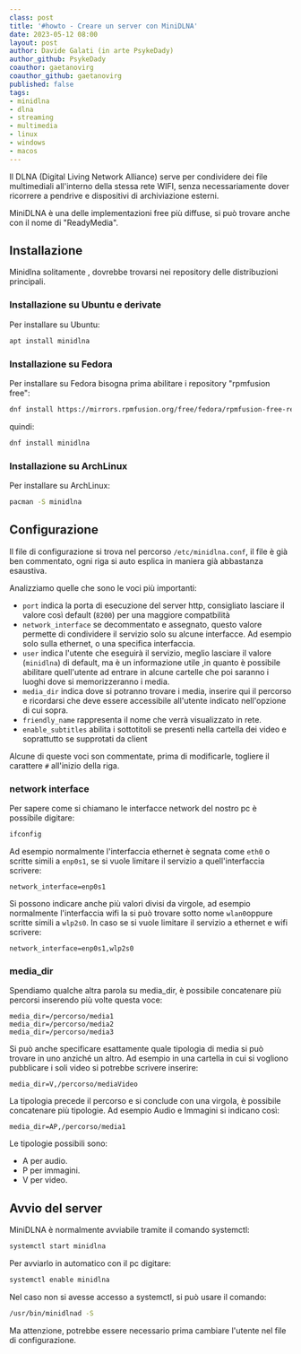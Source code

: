 ```yaml
---
class: post
title: '#howto - Creare un server con MiniDLNA'
date: 2023-05-12 08:00
layout: post
author: Davide Galati (in arte PsykeDady)
author_github: PsykeDady
coauthor: gaetanovirg
coauthor_github: gaetanovirg
published: false
tags:
- minidlna
- dlna
- streaming
- multimedia
- linux
- windows
- macos
---
```


Il DLNA (Digital Living Network Alliance) serve per condividere dei file multimediali all'interno della stessa rete WIFI,  senza necessariamente dover ricorrere a pendrive e dispositivi di archiviazione esterni.


MiniDLNA è una delle  implementazioni free più diffuse, si può trovare anche con il nome di "ReadyMedia".

## Installazione 

Minidlna solitamente , dovrebbe trovarsi nei repository delle distribuzioni principali. 

### Installazione su Ubuntu e derivate

Per installare su Ubuntu: 

```bash
apt install minidlna
```

### Installazione su Fedora

Per installare su Fedora bisogna prima abilitare i repository "rpmfusion free": 

```bash
dnf install https://mirrors.rpmfusion.org/free/fedora/rpmfusion-free-release-$(rpm -E %fedora).noarch.rpm https://mirrors.rpmfusion.org/nonfree/fedora/rpmfusion-nonfree-release-$(rpm -E %fedora).noarch.rpm
```

quindi:

```bash
dnf install minidlna
```

### Installazione su ArchLinux

Per installare su ArchLinux: 

```bash
pacman -S minidlna
```

## Configurazione 

Il file di configurazione si trova nel percorso `/etc/minidlna.conf`, il file è già ben commentato, ogni riga si auto esplica in maniera già abbastanza esaustiva. 

Analizziamo quelle che sono le voci più importanti: 

- `port` indica la porta di esecuzione del server http, consigliato lasciare il valore così default (`8200`) per una maggiore compatbilità
- `network_interface` se decommentato e assegnato, questo valore permette di condividere il servizio solo su alcune interfacce. Ad esempio solo sulla ethernet, o una specifica interfaccia.
- `user` indica l'utente che eseguirà il servizio, meglio lasciare   il valore (`minidlna`) di default, ma è un informazione utile ,in quanto è possibile  abilitare quell'utente ad entrare in alcune cartelle che poi saranno i luoghi dove si memorizzeranno i media.
- `media_dir` indica dove si potranno trovare i media, inserire qui il percorso e ricordarsi che deve essere accessibile all'utente indicato nell'opzione di cui sopra.
- `friendly_name` rappresenta il nome che verrà visualizzato in rete.
- `enable_subtitles` abilita i sottotitoli se presenti nella cartella dei video e soprattutto se supprotati da client

Alcune di queste voci son commentate, prima di modificarle, togliere il carattere `#` all'inizio della riga.

### network interface

Per sapere come si chiamano le interfacce network del nostro pc è possibile digitare: 

```bash
ifconfig
```

Ad esempio normalmente l'interfaccia ethernet è segnata come `eth0` o scritte simili a `enp0s1`, se si vuole limitare il servizio a quell'interfaccia scrivere: 

```properties
network_interface=enp0s1
```

Si possono indicare anche più valori divisi da virgole, ad esempio normalmente l'interfaccia wifi la si può trovare sotto nome `wlan0`oppure scritte simili a `wlp2s0`. In caso se si vuole limitare il servizio a ethernet e wifi scrivere: 

```properties
network_interface=enp0s1,wlp2s0
```

### media_dir

Spendiamo qualche altra parola su media_dir, è possibile concatenare più percorsi inserendo più volte questa voce:

```properties
media_dir=/percorso/media1
media_dir=/percorso/media2
media_dir=/percorso/media3
```

Si può anche specificare esattamente quale tipologia di media si può trovare in uno anziché un altro. Ad esempio in  una cartella in cui si vogliono pubblicare i soli video si potrebbe scrivere inserire: 

```properties
media_dir=V,/percorso/mediaVideo
```

La tipologia precede il percorso e si conclude con una virgola, è possibile concatenare più tipologie. Ad esempio Audio e Immagini si indicano così: 

```properties
media_dir=AP,/percorso/media1
```

Le tipologie possibili sono:

- A per audio.
- P per immagini.
- V per video.

## Avvio del server

MiniDLNA è normalmente avviabile tramite il comando systemctl: 

```bash
systemctl start minidlna
```

Per avviarlo in automatico con il pc digitare: 

```bash
systemctl enable minidlna
```

Nel caso non si avesse accesso a systemctl, si può usare il comando: 

```bash
/usr/bin/minidlnad -S
```

Ma attenzione, potrebbe essere necessario prima cambiare l'utente nel file di configurazione.
